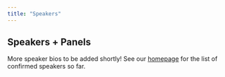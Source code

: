 ```yaml
---
title: "Speakers"
---
```


## Speakers + Panels
More speaker bios to be added shortly! See our <a href="/#speakers-list">homepage</a> for the list of confirmed speakers so far.
